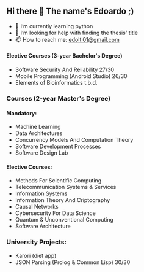## Hi there 👋 The name's Edoardo ;)

- 🌱 I’m currently learning python
- 🤔 I’m looking for help with finding the thesis' title
- 📫 How to reach me: edoltl01@gmail.com

#### Elective Courses (3-year Bachelor's Degree)
- Software Security And Reliability 27/30
- Mobile Programming (Android Studio) 26/30
- Elements of Bioinformatics t.b.d.

### Courses (2-year Master's Degree)
#### Mandatory:
- Machine Learning
- Data Architectures
- Concurrency Models And Computation Theory
- Software Development Processes
- Software Design Lab
#### Elective Courses:
- Methods For Scientific Computing
- Telecommunication Systems & Services
- Information Systems
- Information Theory And Criptography
- Causal Networks
- Cybersecurity For Data Science
- Quantum & Unconventional Computing
- Software Architecture

### University Projects: 
- Karori (diet app)
- JSON Parsing (Prolog & Common Lisp) 30/30
